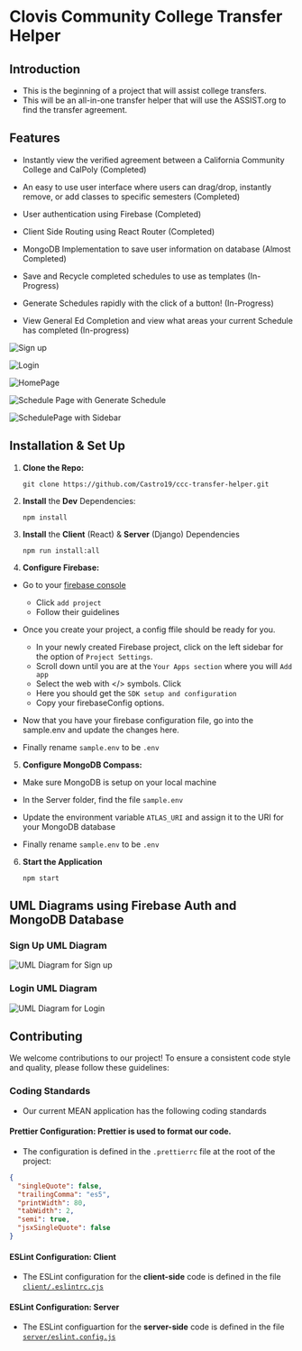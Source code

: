 # Clovis Community College Transfer Helper

## Introduction

- This is the beginning of a project that will assist college transfers.
- This will be an all-in-one transfer helper that will use the ASSIST.org to find the transfer agreement.

## Features

- Instantly view the verified agreement between a California Community College and CalPoly (Completed)

- An easy to use user interface where users can drag/drop, instantly remove, or add classes to specific semesters (Completed)

- User authentication using Firebase (Completed)

- Client Side Routing using React Router (Completed)

- MongoDB Implementation to save user information on database (Almost Completed)

- Save and Recycle completed schedules to use as templates (In-Progress)

- Generate Schedules rapidly with the click of a button! (In-Progress)

- View General Ed Completion and view what areas your current Schedule has completed (In-progress)

![Sign up](https://live.staticflickr.com/65535/53724683925_b2091ea94c.jpg)

![Login](https://live.staticflickr.com/65535/53724592459_4811d34e21.jpg)

![HomePage](https://live.staticflickr.com/65535/53724243186_d6ebfa0feb.jpg)

![Schedule Page with Generate Schedule](https://live.staticflickr.com/65535/53724243191_b91293d5d7.jpg)

![SchedulePage with Sidebar](https://live.staticflickr.com/65535/53723348227_7be039c667.jpg)

## Installation & Set Up

1. **Clone the Repo:**

   ```
   git clone https://github.com/Castro19/ccc-transfer-helper.git
   ```

2. **Install** the **Dev** Dependencies:

   ```
   npm install
   ```

3. **Install** the **Client** (React) & **Server** (Django) Dependencies

   ```
   npm run install:all
   ```

4. **Configure Firebase:**

- Go to your [firebase console](https://console.firebase.google.com/u/0/)

  - Click `add project`
  - Follow their guidelines

- Once you create your project, a config ffile should be ready for you.

  - In your newly created Firebase project, click on the left sidebar for the option of `Project Settings`.
  - Scroll down until you are at the `Your Apps section` where you will `Add app`
  - Select the web with </> symbols. Click
  - Here you should get the `SDK setup and configuration`
  - Copy your firebaseConfig options.

- Now that you have your firebase configuration file, go into the sample.env and update the changes here.

- Finally rename `sample.env` to be `.env`

5. **Configure MongoDB Compass:**

- Make sure MongoDB is setup on your local machine

- In the Server folder, find the file `sample.env`

- Update the environment variable `ATLAS_URI` and assign it to the URI for your MongoDB database

- Finally rename `sample.env` to be `.env`

6. **Start the Application**

   ```
   npm start
   ```

## UML Diagrams using Firebase Auth and MongoDB Database

### Sign Up UML Diagram

![UML Diagram for Sign up](https://live.staticflickr.com/65535/53724578789_fcef28606b.jpg)

### Login UML Diagram

![UML Diagram for Login](https://live.staticflickr.com/65535/53724448378_2f1f586c3d.jpg)

## Contributing

We welcome contributions to our project! To ensure a consistent code style and quality, please follow these guidelines:

### Coding Standards

- Our current MEAN application has the following coding standards

#### **Prettier Configuration:** Prettier is used to format our code.

- The configuration is defined in the `.prettierrc` file at the root of the project:

```json
{
  "singleQuote": false,
  "trailingComma": "es5",
  "printWidth": 80,
  "tabWidth": 2,
  "semi": true,
  "jsxSingleQuote": false
}
```

#### ESLint Configuration: Client

- The ESLint configuration for the **client-side** code is defined in the file [`client/.eslintrc.cjs`](https://github.com/Castro19/ccc-transfer-helper/blob/main/client/.eslintrc.cjs)

#### ESLint Configuration: Server

- The ESLint configuartion for the **server-side** code is defined in the file [`server/eslint.config.js`](https://github.com/Castro19/ccc-transfer-helper/blob/TE4/server/eslint.config.js)

